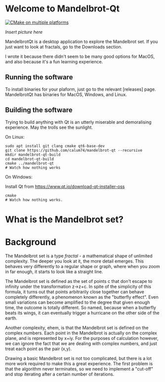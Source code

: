 # Welcome to Mandelbrot-Qt

[![CMake on multiple platforms](https://github.com/calum74/mandelbrot-qt/actions/workflows/cmake-multi-platform.yml/badge.svg)](https://github.com/calum74/mandelbrot-qt/actions/workflows/cmake-multi-platform.yml)

*Insert picture here*

MandelbrotQt is a desktop application to explore the Mandelbrot set. If you just want to look at fractals, go to the Downloads section.

I wrote it because there didn't seem to be many good options for MacOS, and also because it's a fun learning experience.

## Running the software

To install binaries for your plaform, just go to the relevant [releases] page. MandelbrotQt has binaries for MacOS, Windows, and Linux.

## Building the software

Trying to build anything with Qt is an utterly miserable and demoralising experience. May the trolls see the sunlight.

On Linux:

```
sudo apt install git clang cmake qt6-base-dev
git clone https://github.com/calum74/mandelbrot-qt --recursive
mkdir mandelbrot-qt-build
cd mandelbrot-qt-build
cmake ../mandelbrot-qt
# Watch how nothing works
```

On Windows:

Install Qt from https://www.qt.io/download-qt-installer-oss

```
cmake
# Watch how nothing works.
```

# What is the Mandelbrot set?


# Background

The Mandelbrot set is a type *fractal* - a mathematical shape of unlimited complexity. The deeper you look at it, the more detail emerges. This behaves very differently to a regular shape or graph, where  when you zoom in far enough, it starts to look like a straight line.

The Mandelbrot set is defined as the set of points c that don't escape to infinity under the transformation z->z+c. In spite of the simplicity of this formula, it turns out that points arbitrarily close together can behave completely differently, a phenomenon known as the "butterfly effect". Even small variations can become amplified to the degree that given enough time, the outcome is totally different. So named, because when a butterfly beats its wings, it can eventually trigger a hurricane on the other side of the earth.

Another complexity, ehem, is that the Mandelbrot set is defined on the complex numbers. Each point in the Mandelbrot is actually on the complex plane, and is represented by x+iy. For the purposes of calculation however, we can ignore the fact that we are dealing with complex numbers, and just treat each point as the pair (x,y).

Drawing a basic Mandelbrot set is not too complicated, but there is a lot more work required to make this a great experience. The first problem is that the algorithm never terminates, so we need to implement a "cut-off" and stop iterating after a certain number of iterations.

